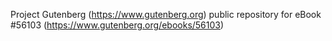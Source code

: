 Project Gutenberg (https://www.gutenberg.org) public repository for
eBook #56103 (https://www.gutenberg.org/ebooks/56103)
